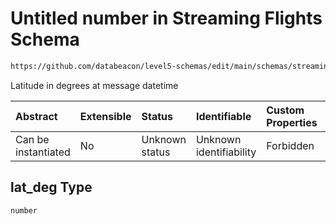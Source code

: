 # Untitled number in Streaming Flights Schema

```txt
https://github.com/databeacon/level5-schemas/edit/main/schemas/streaming/flights.schema.json#/properties/lat_deg
```

Latitude in degrees at message datetime

| Abstract            | Extensible | Status         | Identifiable            | Custom Properties | Additional Properties | Access Restrictions | Defined In                                                                              |
| :------------------ | :--------- | :------------- | :---------------------- | :---------------- | :-------------------- | :------------------ | :-------------------------------------------------------------------------------------- |
| Can be instantiated | No         | Unknown status | Unknown identifiability | Forbidden         | Allowed               | none                | [flights.schema.json\*](../../out/streaming/flights.schema.json "open original schema") |

## lat\_deg Type

`number`

